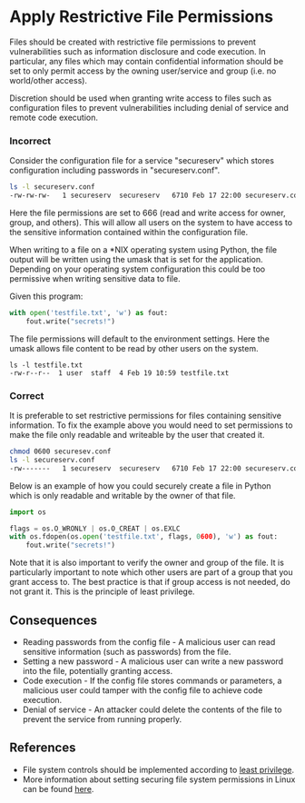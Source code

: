 Apply Restrictive File Permissions
==================================

Files should be created with restrictive file permissions to prevent
vulnerabilities such as information disclosure and code execution. In
particular, any files which may contain confidential information should
be set to only permit access by the owning user/service and group (i.e.
no world/other access).

Discretion should be used when granting write access to files such as
configuration files to prevent vulnerabilities including denial of
service and remote code execution.


### Incorrect

Consider the configuration file for a service "secureserv" which stores
configuration including passwords in "secureserv.conf".

```sh
ls -l secureserv.conf
-rw-rw-rw-   1 secureserv  secureserv   6710 Feb 17 22:00 secureserv.conf
```
Here the file permissions are set to 666 (read and write access for
owner, group, and others). This will allow all users on the system to
have access to the sensitive information contained within the
configuration file.

When writing to a file on a *NIX operating system using Python, the file
output will be written using the umask that is set for the application.
Depending on your operating system configuration this could be too
permissive when writing sensitive data to file.

Given this program:

```python
with open('testfile.txt', 'w') as fout:
    fout.write("secrets!")
```

The file permissions will default to the environment settings. Here the
umask allows file content to be read by other users on the system.

```
ls -l testfile.txt
-rw-r--r--  1 user  staff  4 Feb 19 10:59 testfile.txt
```


### Correct

It is preferable to set restrictive permissions for files containing
sensitive information. To fix the example above you would need to set
permissions to make the file only readable and writeable by the user
that created it.

```sh
chmod 0600 securesev.conf
ls -l secureserv.conf
-rw-------   1 secureserv  secureserv   6710 Feb 17 22:00 secureserv.conf
```

Below is an example of how you could securely create a file in Python
which is only readable and writable by the owner of that file.

```python
import os

flags = os.O_WRONLY | os.O_CREAT | os.EXLC
with os.fdopen(os.open('testfile.txt', flags, 0600), 'w') as fout:
    fout.write("secrets!")
```

Note that it is also important to verify the owner and group of the file.
It is particularly important to note which other users are part of a group
that you grant access to. The best practice is that if group access is not
needed, do not grant it. This is the principle of least privilege.


## Consequences

* Reading passwords from the config file - A malicious user can read
sensitive information (such as passwords) from the file.
* Setting a new password - A malicious user can write a new password
into the file, potentially granting access.
* Code execution - If the config file stores commands or parameters, a
malicious user could tamper with the config file to achieve code execution.
* Denial of service - An attacker could delete the contents of the file to
prevent the service from running properly.


## References

* File system controls should be implemented according to [least privilege](http://en.wikipedia.org/wiki/Principle_of_least_privilege).
* More information about setting securing file system permissions in
Linux can be found [here](http://www.linuxsecurity.com/docs/SecurityAdminGuide/SecurityAdminGuide-8.html).
